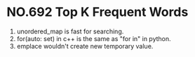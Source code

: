 # NO.692 Top K Frequent Words
1. unordered_map is fast for searching.
2. for(auto: set) in c++ is the same as "for in" in python.
3. emplace wouldn't create new temporary value.